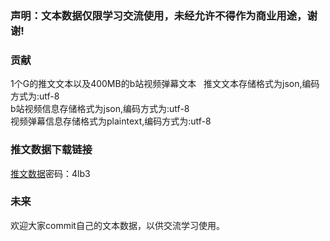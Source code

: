 ### 声明：文本数据仅限学习交流使用，未经允许不得作为商业用途，谢谢!
### 贡献
1个G的推文文本以及400MB的b站视频弹幕文本   
推文文本存储格式为json,编码方式为:utf-8   
b站视频信息存储格式为json,编码方式为:utf-8   
视频弹幕信息存储格式为plaintext,编码方式为:utf-8
### 推文数据下载链接
[推文数据](https://pan.baidu.com/s/1nuD2XYD)密码：4lb3
### 未来
   
欢迎大家commit自己的文本数据，以供交流学习使用。
